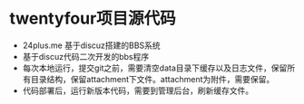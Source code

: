 # twentyfour项目源代码
* 24plus.me 基于discuz搭建的BBS系统
* 基于discuz代码二次开发的bbs程序
* 每次本地运行，提交git之前，需要清空data目录下缓存以及日志文件，保留所有目录结构，保留attachment下文件。attachment为附件，需要保留。
* 代码部署后，运行新版本代码，需要到管理后台，刷新缓存文件。